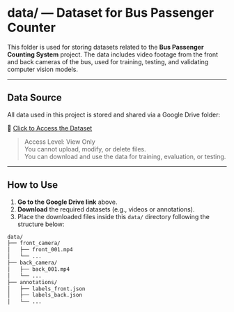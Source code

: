 # data/ — Dataset for Bus Passenger Counter

This folder is used for storing datasets related to the **Bus Passenger Counting System** project. The data includes video footage from the front and back cameras of the bus, used for training, testing, and validating computer vision models.

---

## Data Source

All data used in this project is stored and shared via a Google Drive folder:

🔗 [Click to Access the Dataset](https://drive.google.com/drive/folders/1LzKtqTbhYf6HeKMkgyCEkBGHZ_Gq-fFV?usp=sharing)

>  Access Level: View Only  
>  You cannot upload, modify, or delete files.  
>  You can download and use the data for training, evaluation, or testing.

---

## How to Use

1. **Go to the Google Drive link** above.
2. **Download** the required datasets (e.g., videos or annotations).
3. Place the downloaded files inside this `data/` directory following the structure below:

```bash
data/
├── front_camera/
│   ├── front_001.mp4
│   └── ...
├── back_camera/
│   ├── back_001.mp4
│   └── ...
├── annotations/
│   ├── labels_front.json
│   ├── labels_back.json
│   └── ...
